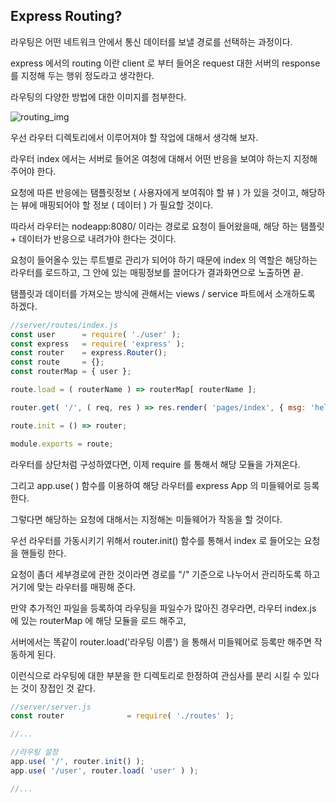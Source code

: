 ## Express Routing?

라우팅은 어떤 네트워크 안에서 통신 데이터를 보낼 경로를 선택하는 과정이다.

express 에서의 routing 이란 client 로 부터 들어온 request 대한 서버의 response 를 지정해 두는 행위 정도라고 생각한다.

라우팅의 다양한 방법에 대한 이미지를 첨부한다. 

![routing_img](server/public/image/routing_img)

우선 라우터 디렉토리에서 이루어져야 할 작업에 대해서 생각해 보자.

라우터 index 에서는 서버로 들어온 여청에 대해서 어떤 반응을 보여야 하는지 지정해 주어야 한다.

요청에 따른 반응에는 탬플릿정보 ( 사용자에게 보여줘야 할 뷰 ) 가 있을 것이고, 해당하는 뷰에 매핑되어야 할 정보 ( 데이터 ) 가 필요할 것이다.

따라서 라우터는 nodeapp:8080/ 이라는 경로로 요청이 들어왔을때, 해당 하는 탬플릿 + 데이터가 반응으로 내려가야 한다는 것이다.

요청이 들어올수 있는 루트별로 관리가 되어야 하기 때문에 index 의 역할은 해당하는 라우터를 로드하고, 그 안에 있는 매핑정보를 끌어다가 결과화면으로 노출하면 끝.

탬플릿과 데이터를 가져오는 방식에 관해서는 views / service 파트에서 소개하도록 하겠다. 

```javascript
//server/routes/index.js
const user      = require( './user' );
const express   = require( 'express' );
const router    = express.Router();
const route     = {};
const routerMap = { user };

route.load = ( routerName ) => routerMap[ routerName ];

router.get( '/', ( req, res ) => res.render( 'pages/index', { msg: 'hello index' } ) );

route.init = () => router;

module.exports = route;
```

라우터를 상단처럼 구성하였다면, 이제 require 를 통해서 해당 모듈을 가져온다.

그리고 app.use( ) 함수를 이용하여 해당 라우터를 express App 의 미들웨어로 등록한다.

그렇다면 해당하는 요청에 대해서는 지정해논 미들웨어가 작동을 할 것이다.

우선 라우터를 가동시키기 위해서 router.init() 함수를 통해서 index 로 들어오는 요청을 핸들링 한다.

요청이 좀더 세부경로에 관한 것이라면 경로를 "/" 기준으로 나누어서 관리하도록 하고 거기에 맞는 라우터를 매핑해 준다.

만약 추가적인 파일을 등록하여 라우팅을 파일수가 많아진 경우라면, 라우터 index.js 에 있는 routerMap 에 해당 모듈을 로드 해주고,

서버에서는 똑같이 router.load('라우팅 이름') 을 통해서 미들웨어로 등록만 해주면 작동하게 된다.

이런식으로 라우팅에 대한 부분을 한 디렉토리로 한정하여 관심사를 분리 시킬 수 있다는 것이 장접인 것 같다.

```javascript
//server/server.js
const router              = require( './routes' );

//...

//라우팅 설정
app.use( '/', router.init() );
app.use( '/user', router.load( 'user' ) );

//...

```


